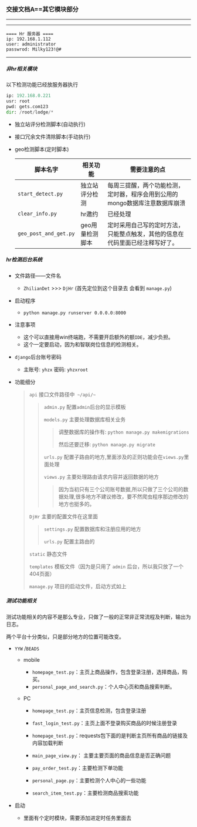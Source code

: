 ### 交接文档A==其它模块部分

---

---

```
==== Hr 服务器 ====
ip: 192.168.1.112
user: administrator
passwrod: Milky123!@#
```

---



##### 非hr相关模块

以下检测功能已经放服务器执行

```python
ip: 192.168.0.221
usr: root
pwd: gets.com123
dir: /root/lodge/*
```

- 独立站评分检测脚本(自动执行)

- 接口冗余文件清除脚本(手动执行)

- geo检测脚本(定时脚本)

  |脚本名字| 相关功能| 需要注意的点|
  | ------------------- | --------------- | ------------------------------------------------------------ |
  | `start_detect.py`   | 独立站评分检测  | 每周三提醒，两个功能检测，定时器，程序会用到公用的mongo数据库注意数据库崩溃 |
  | `clear_info.py`     | hr邀约  | 已经处理 |
  | `geo_post_and_get.py` | geo用量检测脚本 | 定时采用自己写的定时方法，只能整点触发，其他的信息在代码里面已经注释写好了。 |

##### hr检测后台系统

- 文件路径——文件名

  - `ZhilianDet`   >>>   `DjHr`     (首先定位到这个目录去 会看到 `manage.py`)

- 启动程序

  - `python manage.py runserver 0.0.0.0:8000`

- 注意事项

  - 这个可以直接用win终端跑，不需要开启额外的额`IDE`，减少负担。
  - 这个一定要启动，因为和智联岗位信息的检测相关。

- `django`后台账号密码

  - 主账号: `yhzx`     密码: `yhzxroot`

- 功能细分

  > `api` 接口文件路径中` ~/api/~`
  >
  > > `admin.py` 配置`admin`后台的显示模板
  > >
  > > `models.py`  主要处理数据库相关业务
  > >
  > > > 调整数据库的操作有: `python manage.py makemigrations`
  > > >
  > > > 然后还要迁移: `python manage.py migrate`
  > >
  > > `urls.py`  配置子路由的地方,里面涉及的正则功能会在`views.py`里面处理
  > >
  > > `views.py` 主要处理路由请求内容并返回数据的地方
  > >
  > > > 因为当初只有三个公司账号数据,所以只做了三个公司的数据处理,很多地方不建议修改，要不然爬虫程序那边修改的地方也挺多的。
  >
  > `DjHr` 主要的配置文件在这里面 
  >
  > > `settings.py` 配置数据库和注册应用的地方
  > >
  > > `urls.py` 配置主路由的
  >
  > `static` 静态文件
  >
  > `templates` 模板文件（因为是只用了 `admin` 后台，所以我只放了一个404页面）
  >
  > `manage.py`  项目的启动文件，启动方式如上

##### 测试功能相关

测试功能相关的内容不是那么专业，只做了一般的正常非正常流程及判断，输出为日志。

两个平台十分类似，只是部分地方的位置可能改变。

- `YYW` /`BEADS`

  - mobile

    - `homepage_test.py`：主页上商品操作，包含登录注册，选择商品，购买。
    - `personal_page_and_search.py`：个人中心页和商品搜索判断。

  - PC

    - `homepage_test.py`：主页信息检测，包含登录注册

    - `fast_login_test.py`：主页上面不登录购买商品的时候注册登录
    - `homepage_test.py`：requests包下面的是判断主页所有商品的链接及内容加载判断
    - `main_page_view.py`： 主要主要页面的商品信息是否正确问题
    - `pay_order_test.py`：主要检测下单功能
    - `personal_page.py`：主要检测个人中心的一些功能
    - `search_item_test.py`：主要检测商品搜索功能

- 启动

  - 里面有个定时模块，需要添加进定时任务里面去